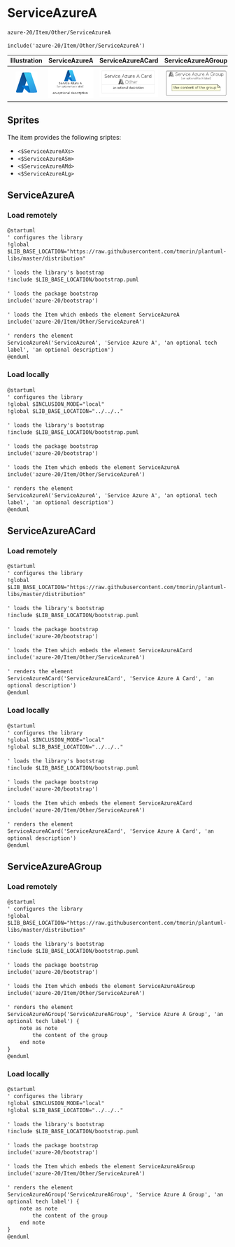 # ServiceAzureA


```text
azure-20/Item/Other/ServiceAzureA
```

```text
include('azure-20/Item/Other/ServiceAzureA')
```



| Illustration | ServiceAzureA | ServiceAzureACard | ServiceAzureAGroup |
| :---: | :---: | :---: | :---: |
| ![illustration for Illustration](../../../azure-20/Item/Other/ServiceAzureA.png) | ![illustration for ServiceAzureA](../../../azure-20/Item/Other/ServiceAzureA.Local.png) | ![illustration for ServiceAzureACard](../../../azure-20/Item/Other/ServiceAzureACard.Local.png) | ![illustration for ServiceAzureAGroup](../../../azure-20/Item/Other/ServiceAzureAGroup.Local.png) |



## Sprites
The item provides the following sriptes:

- `<$ServiceAzureAXs>`
- `<$ServiceAzureASm>`
- `<$ServiceAzureAMd>`
- `<$ServiceAzureALg>`





## ServiceAzureA

### Load remotely
```plantuml
@startuml
' configures the library
!global $LIB_BASE_LOCATION="https://raw.githubusercontent.com/tmorin/plantuml-libs/master/distribution"

' loads the library's bootstrap
!include $LIB_BASE_LOCATION/bootstrap.puml

' loads the package bootstrap
include('azure-20/bootstrap')

' loads the Item which embeds the element ServiceAzureA
include('azure-20/Item/Other/ServiceAzureA')

' renders the element
ServiceAzureA('ServiceAzureA', 'Service Azure A', 'an optional tech label', 'an optional description')
@enduml
```

### Load locally
```plantuml
@startuml
' configures the library
!global $INCLUSION_MODE="local"
!global $LIB_BASE_LOCATION="../../.."

' loads the library's bootstrap
!include $LIB_BASE_LOCATION/bootstrap.puml

' loads the package bootstrap
include('azure-20/bootstrap')

' loads the Item which embeds the element ServiceAzureA
include('azure-20/Item/Other/ServiceAzureA')

' renders the element
ServiceAzureA('ServiceAzureA', 'Service Azure A', 'an optional tech label', 'an optional description')
@enduml
```

## ServiceAzureACard

### Load remotely
```plantuml
@startuml
' configures the library
!global $LIB_BASE_LOCATION="https://raw.githubusercontent.com/tmorin/plantuml-libs/master/distribution"

' loads the library's bootstrap
!include $LIB_BASE_LOCATION/bootstrap.puml

' loads the package bootstrap
include('azure-20/bootstrap')

' loads the Item which embeds the element ServiceAzureACard
include('azure-20/Item/Other/ServiceAzureA')

' renders the element
ServiceAzureACard('ServiceAzureACard', 'Service Azure A Card', 'an optional description')
@enduml
```

### Load locally
```plantuml
@startuml
' configures the library
!global $INCLUSION_MODE="local"
!global $LIB_BASE_LOCATION="../../.."

' loads the library's bootstrap
!include $LIB_BASE_LOCATION/bootstrap.puml

' loads the package bootstrap
include('azure-20/bootstrap')

' loads the Item which embeds the element ServiceAzureACard
include('azure-20/Item/Other/ServiceAzureA')

' renders the element
ServiceAzureACard('ServiceAzureACard', 'Service Azure A Card', 'an optional description')
@enduml
```

## ServiceAzureAGroup

### Load remotely
```plantuml
@startuml
' configures the library
!global $LIB_BASE_LOCATION="https://raw.githubusercontent.com/tmorin/plantuml-libs/master/distribution"

' loads the library's bootstrap
!include $LIB_BASE_LOCATION/bootstrap.puml

' loads the package bootstrap
include('azure-20/bootstrap')

' loads the Item which embeds the element ServiceAzureAGroup
include('azure-20/Item/Other/ServiceAzureA')

' renders the element
ServiceAzureAGroup('ServiceAzureAGroup', 'Service Azure A Group', 'an optional tech label') {
    note as note
        the content of the group
    end note
}
@enduml
```

### Load locally
```plantuml
@startuml
' configures the library
!global $INCLUSION_MODE="local"
!global $LIB_BASE_LOCATION="../../.."

' loads the library's bootstrap
!include $LIB_BASE_LOCATION/bootstrap.puml

' loads the package bootstrap
include('azure-20/bootstrap')

' loads the Item which embeds the element ServiceAzureAGroup
include('azure-20/Item/Other/ServiceAzureA')

' renders the element
ServiceAzureAGroup('ServiceAzureAGroup', 'Service Azure A Group', 'an optional tech label') {
    note as note
        the content of the group
    end note
}
@enduml
```

